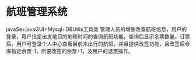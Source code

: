 # 航班管理系统
javaSe+javaGUI+Mysql+DBUtils工具类
管理人员的增删改查航班信息，用户的登录，用户指定出发地目的地和时间的查询航班功能。查询后显示余票数量。订票后，用户可登录个人中心查看目前未出行的航班，并且提供改签功能，且改签后仓库指定余票-1，所要改签的余票+1。及用户的退票操作。
